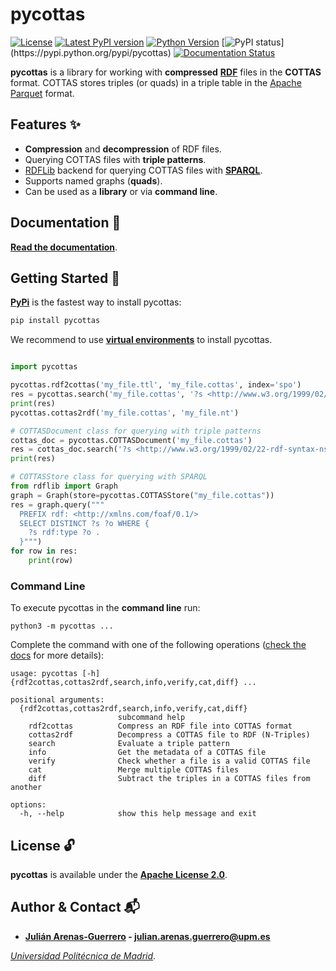 # pycottas

[![License](https://img.shields.io/pypi/l/pycottas.svg)](https://github.com/arenas-guerrero-julian/pycottas/blob/main/LICENSE)
[![Latest PyPI version](https://img.shields.io/pypi/v/cottas?style=flat)](https://pypi.python.org/pypi/pycottas)
[![Python Version](https://img.shields.io/pypi/pyversions/cottas.svg)](https://pypi.python.org/pypi/pycottas)
[![PyPI status](https://img.shields.io:/pypi/status/cottas?)](https://pypi.python.org/pypi/pycottas)
[![Documentation Status](https://readthedocs.org/projects/pycottas/badge/?version=latest)](https://pycottas.readthedocs.io)

**pycottas** is a library for working with **compressed** **[RDF](https://www.w3.org/TR/rdf11-concepts/)** files in the **COTTAS** format. COTTAS stores triples (or quads) in a triple table in the [Apache Parquet](https://parquet.apache.org/) format.

## Features :sparkles:

- **Compression** and **decompression** of RDF files.
- Querying COTTAS files with **triple patterns**.
- [RDFLib](https://github.com/RDFLib/rdflib) backend for querying COTTAS files with **[SPARQL](https://www.w3.org/TR/sparql11-query/)**.
- Supports named graphs (**quads**).
- Can be used as a **library** or via **command line**.

## Documentation :bookmark_tabs:

**[Read the documentation](https://pycottas.readthedocs.io)**.

## Getting Started :rocket:

**[PyPi](https://pypi.org/project/pycottas/)** is the fastest way to install pycottas:
```bash
pip install pycottas
```

We recommend to use **[virtual environments](https://docs.python.org/3/library/venv.html#)** to install pycottas.

```python

import pycottas

pycottas.rdf2cottas('my_file.ttl', 'my_file.cottas', index='spo')
res = pycottas.search('my_file.cottas', '?s <http://www.w3.org/1999/02/22-rdf-syntax-ns#type> ?o')
print(res)
pycottas.cottas2rdf('my_file.cottas', 'my_file.nt')

# COTTASDocument class for querying with triple patterns
cottas_doc = pycottas.COTTASDocument('my_file.cottas')
res = cottas_doc.search('?s <http://www.w3.org/1999/02/22-rdf-syntax-ns#type> ?o', limit=10, offset=20)
print(res)

# COTTASStore class for querying with SPARQL
from rdflib import Graph
graph = Graph(store=pycottas.COTTASStore("my_file.cottas"))
res = graph.query("""
  PREFIX rdf: <http://xmlns.com/foaf/0.1/>
  SELECT DISTINCT ?s ?o WHERE {
    ?s rdf:type ?o .
  }""")
for row in res:
    print(row)
```

### Command Line
To execute pycottas in the **command line** run:
```
python3 -m pycottas ...
```

Complete the command with one of the following operations ([check the docs]() for more details):

```
usage: pycottas [-h] {rdf2cottas,cottas2rdf,search,info,verify,cat,diff} ...

positional arguments:
  {rdf2cottas,cottas2rdf,search,info,verify,cat,diff}
                        subcommand help
    rdf2cottas          Compress an RDF file into COTTAS format
    cottas2rdf          Decompress a COTTAS file to RDF (N-Triples)
    search              Evaluate a triple pattern
    info                Get the metadata of a COTTAS file
    verify              Check whether a file is a valid COTTAS file
    cat                 Merge multiple COTTAS files
    diff                Subtract the triples in a COTTAS files from another

options:
  -h, --help            show this help message and exit
```


## License :unlock:

**pycottas** is available under the **[Apache License 2.0](https://github.com/arenas-guerrero-julian/pycottas/blob/main/LICENSE)**.

## Author & Contact :mailbox_with_mail:

- **[Julián Arenas-Guerrero](https://github.com/arenas-guerrero-julian/) - [julian.arenas.guerrero@upm.es](mailto:julian.arenas.guerrero@upm.es)**

*[Universidad Politécnica de Madrid](https://www.upm.es/internacional)*.
